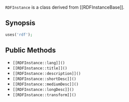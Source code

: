 `RDFInstance` is a class derived from [[RDFInstanceBase]].

## Synopsis

```php
uses('rdf');
```

## Public Methods

* `[[RDFInstance::lang]]()`
* `[[RDFInstance::title]]()`
* `[[RDFInstance::description]]()`
* `[[RDFInstance::shortDesc]]()`
* `[[RDFInstance::mediumDesc]]()`
* `[[RDFInstance::longDesc]]()`
* `[[RDFInstance::transform]]()`

